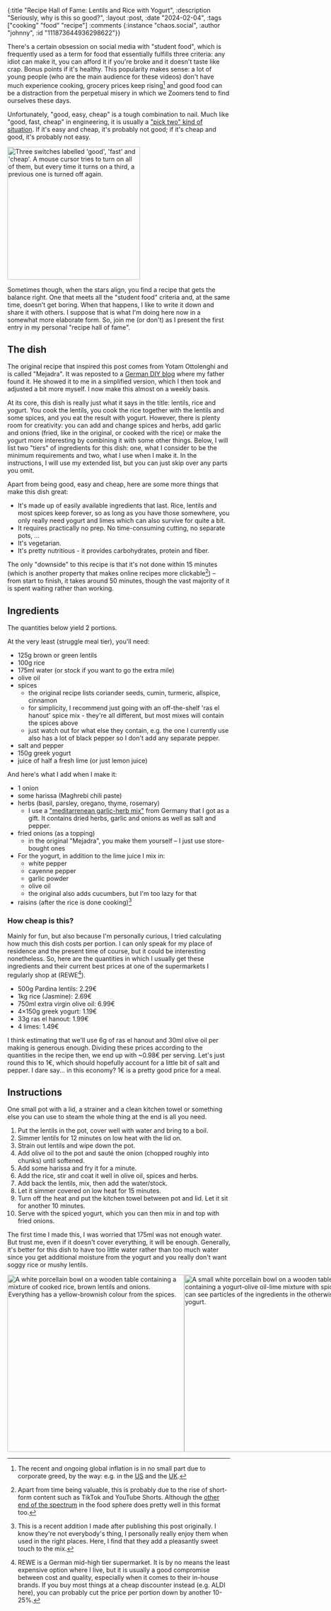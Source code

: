 {:title "Recipe Hall of Fame: Lentils and Rice with Yogurt",
 :description
 "Seriously, why is this so good?",
 :layout :post,
 :date "2024-02-04",
 :tags ["cooking" "food" "recipe"]
 :comments
 {:instance "chaos.social", :author "johnny", :id "111873644936298622"}}

There's a certain obsession on social media with "student food", which is frequently used as a term for food that essentially fulfills three criteria: any idiot can make it, you can afford it if you're broke and it doesn't taste like crap. Bonus points if it's healthy. This popularity makes sense: a lot of young people (who are the main audience for these videos) don't have much experience cooking, grocery prices keep rising[^1] and good food can be a distraction from the perpetual misery in which we Zoomers tend to find ourselves these days.

[^1]: The recent and ongoing global inflation is in no small part due to corporate greed, by the way: e.g. in the [US](https://www.theguardian.com/business/2024/jan/19/us-inflation-caused-by-corporate-profits) and the [UK](https://www.theguardian.com/business/2023/dec/07/greedflation-corporate-profiteering-boosted-global-prices-study).

Unfortunately, "good, easy, cheap" is a tough combination to nail. Much like "good, fast, cheap" in engineering, it is usually a ["pick two" kind of situation](https://fastgood.cheap/). If it's easy and cheap, it's probably not good; if it's cheap and good, it's probably not easy.

<img src="https://media1.tenor.com/m/MMo0-RBWN40AAAAC/dadjokes-good.gif" height="300" alt="Three switches labelled 'good', 'fast' and 'cheap'. A mouse cursor tries to turn on all of them, but every time it turns on a third, a previous one is turned off again.">

Sometimes though, when the stars align, you find a recipe that gets the balance right. One that meets all the "student food" criteria and, at the same time, doesn't get boring. When that happens, I like to write it down and share it with others. I suppose that is what I'm doing here now in a somewhat more elaborate form. So, join me (or don't) as I present the first entry in my personal "recipe hall of fame".

## The dish

The original recipe that inspired this post comes from Yotam Ottolenghi and is called "Mejadra". It was reposted to a [German DIY blog](https://schoen-bei-dir.com/kochenundbacken/mejadra-mit-gurkenyogurt-ein-rezept-nach-ottolenghi/) where my father found it. He showed it to me in a simplified version, which I then took and adjusted a bit more myself. I now make this almost on a weekly basis.

At its core, this dish is really just what it says in the title: lentils, rice and yogurt. You cook the lentils, you cook the rice together with the lentils and some spices, and you eat the result with yogurt. However, there is plenty room for creativity: you can add and change spices and herbs, add garlic and onions (fried, like in the original, or cooked with the rice) or make the yogurt more interesting by combining it with some other things. Below, I will list two "tiers" of ingredients for this dish: one, what I consider to be the minimum requirements and two, what I use when I make it. In the instructions, I will use my extended list, but you can just skip over any parts you omit.

Apart from being good, easy and cheap, here are some more things that make this dish great:

- It's made up of easily available ingredients that last. Rice, lentils and most spices keep forever, so as long as you have those somewhere, you only really need yogurt and limes which can also survive for quite a bit.
- It requires practically no prep. No time-consuming cutting, no separate pots, ... 
- It's vegetarian.
- It's pretty nutritious - it provides carbohydrates, protein and fiber.

The only "downside" to this recipe is that it's not done within 15 minutes (which is another property that makes online recipes more clickable[^2]) – from start to finish, it takes around 50 minutes, though the vast majority of it is spent waiting rather than working.

[^2]: Apart from time being valuable, this is probably due to the rise of short-form content such as TikTok and YouTube Shorts. Although the [other end of the spectrum](https://youtube.com/shorts/e5WCJjMx6aM) in the food sphere does pretty well in this format too.

## Ingredients

The quantities below yield 2 portions.

At the very least (struggle meal tier), you'll need:

- 125g brown or green lentils
- 100g rice
- 175ml water (or stock if you want to go the extra mile)
- olive oil
- spices 
  - the original recipe lists coriander seeds, cumin, turmeric, allspice, cinnamon
  - for simplicity, I recommend just going with an off-the-shelf 'ras el hanout' spice mix - they're all different, but most mixes will contain the spices above
  - just watch out for what else they contain, e.g. the one I currently use also has a lot of black pepper so I don't add any separate pepper.
- salt and pepper
- 150g greek yogurt
- juice of half a fresh lime (or just lemon juice)

And here's what I add when I make it:

- 1 onion
- some harissa (Maghrebi chili paste)
- herbs (basil, parsley, oregano, thyme, rosemary)
  - I use a ["meditarrenean garlic-herb mix"](https://www.lausitzer-knoblauch.de/produkt/knoblauchkraeuter-mediterran/) from Germany that I got as a gift. It contains dried herbs, garlic and onions as well as salt and pepper. 
- fried onions (as a topping)
  - in the original "Mejadra", you make them yourself – I just use store-bought ones
- For the yogurt, in addition to the lime juice I mix in:
  - white pepper
  - cayenne pepper
  - garlic powder
  - olive oil
  - the original also adds cucumbers, but I'm too lazy for that
- raisins (after the rice is done cooking)[^3]

[^3]: This is a recent addition I made after publishing this post originally. I know they're not everybody's thing, I personally really enjoy them when used in the right places. Here, I find that they add a pleasantly sweet touch to the mix.


### How cheap is this?

Mainly for fun, but also because I'm personally curious, I tried calculating how much this dish costs per portion. I can only speak for my place of residence and the present time of course, but it could be interesting nonetheless. So, here are the quantities in which I usually get these ingredients and their current best prices at one of the supermarkets I regularly shop at (REWE[^4]).

[^4]: REWE is a German mid-high tier supermarket. It is by no means the least expensive option where I live, but it is usually a good compromise between cost and quality, especially when it comes to their in-house brands. If you buy most things at a cheap discounter instead (e.g. ALDI here), you can probably cut the price per portion down by another 10-25%.

- 500g Pardina lentils: 2.29€
- 1kg rice (Jasmine): 2.69€
- 750ml extra virgin olive oil: 6.99€
- 4×150g greek yogurt: 1.19€
- 33g ras el hanout: 1.99€
- 4 limes: 1.49€

I think estimating that we'll use 6g of ras el hanout and 30ml olive oil per making is generous enough. Dividing these prices according to the quantities in the recipe then, we end up with ~0.98€ per serving. Let's just round this to 1€, which should hopefully account for a little bit of salt and pepper. I dare say... in this economy? 1€ is a pretty good price for a meal.


## Instructions

One small pot with a lid, a strainer and a clean kitchen towel or something else you can use to steam the whole thing at the end is all you need.

1. Put the lentils in the pot, cover well with water and bring to a boil.
2. Simmer lentils for 12 minutes on low heat with the lid on.
3. Strain out lentils and wipe down the pot.
4. Add olive oil to the pot and sauté the onion (chopped roughly into chunks) until softened.
5. Add some harissa and fry it for a minute.
6. Add the rice, stir and coat it well in olive oil, spices and herbs.
7. Add back the lentils, mix, then add the water/stock.
8. Let it simmer covered on low heat for 15 minutes.
9. Turn off the heat and put the kitchen towel between pot and lid. Let it sit for another 10 minutes.
10. Serve with the spiced yogurt, which you can then mix in and top with fried onions.

The first time I made this, I was worried that 175ml was not enough water. But trust me, even if it doesn't cover everything, it will be enough. Generally, it's better for this dish to have too little water rather than too much water since you get additional moisture from the yogurt and you really don't want soggy rice or mushy lentils.

<div style="display: flex;">
    <img src="/img/lentil-rice/bowl.jpg" height="400" alt="A white porcellain bowl on a wooden table containing a mixture of cooked rice, brown lentils and onions. Everything has a yellow-brownish colour from the spices.">
    <img src="/img/lentil-rice/yogurt.jpg" height="400" alt="A small white porcellain bowl on a wooden table containing a yogurt-olive oil-lime mixture with spices. You can see particles of the ingredients in the otherwise white yogurt.">
</div>

